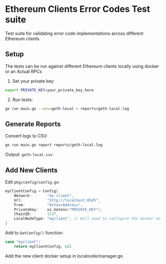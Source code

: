 # Ethereum Clients Error Codes Test suite

Test suite for validating error code implementations across different Ethereum clients.

## Setup
The tests can be run against different Ethereum clients locally using docker or an Actual RPCs

1. Set your private key:
```bash
export PRIVATE_KEY=your_private_key_here
```

2. Run tests:
```bash
go run main.go --env=geth-local > reports/geth-local.log
```


## Generate Reports

Convert logs to CSV:
```bash
go run main.go report reports/geth-local.log
```

Output: `geth-local.csv`

## Add New Clients

Edit `pkg/config/config.go`:

```go
myClientConfig = Config{
    Network:       "my-client",
    Url:           "http://localhost:8545",
    From:          "0xYourAddress",
    PrivateKey:    os.Getenv("PRIVATE_KEY"),
    ChainID:       1337,
    LocalNodeType: "myclient", // Will need to configure the docker setup as well to run this client
}
```

Add to `GetConfig()` function:
```go
case "myclient":
    return myClientConfig, nil
```

Add the new client docker setup in localnode/manager.go

